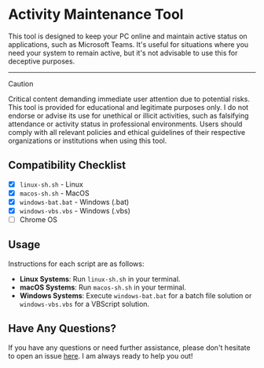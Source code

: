 # Activity Maintenance Tool

This tool is designed to keep your PC online and maintain active status on applications, such as Microsoft Teams. It's useful for situations where you need your system to remain active, but it's not advisable to use this for deceptive purposes.

---
> [!CAUTION]
> Critical content demanding immediate user attention due to potential risks. This tool is provided for educational and legitimate purposes only. I do not endorse or advise its use for unethical or illicit activities, such as falsifying attendance or activity status in professional environments. Users should comply with all relevant policies and ethical guidelines of their respective organizations or institutions when using this tool.

## Compatibility Checklist

- [x] `linux-sh.sh` - Linux
- [x] `macos-sh.sh` - MacOS
- [x] `windows-bat.bat` - Windows (.bat)
- [x] `windows-vbs.vbs` - Windows (.vbs)
- [ ] Chrome OS

## Usage

Instructions for each script are as follows:

- **Linux Systems**: Run `linux-sh.sh` in your terminal.
- **macOS Systems**: Run `macos-sh.sh` in your terminal.
- **Windows Systems**: Execute `windows-bat.bat` for a batch file solution or `windows-vbs.vbs` for a VBScript solution.

## Have Any Questions?

If you have any questions or need further assistance, please don't hesitate to open an issue [here](https://github.com/jono-png/activity/issues/new). I am always ready to help you out!
